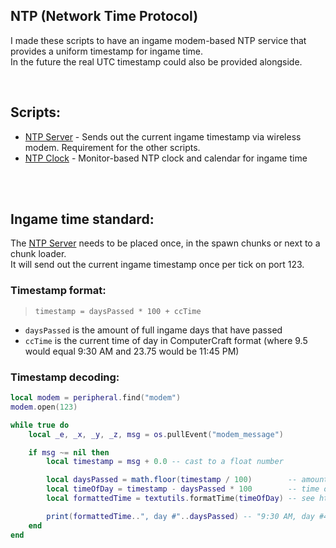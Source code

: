 ## NTP (Network Time Protocol)
I made these scripts to have an ingame modem-based NTP service that provides a uniform timestamp for ingame time.  
In the future the real UTC timestamp could also be provided alongside.  

<br>

## Scripts:
- [NTP Server](./NTP-Server/README.md) - Sends out the current ingame timestamp via wireless modem. Requirement for the other scripts.
- [NTP Clock](./NTP-Clock/README.md) - Monitor-based NTP clock and calendar for ingame time

<br><br>

## Ingame time standard:
The [NTP Server](./NTP-Server/README.md) needs to be placed once, in the spawn chunks or next to a chunk loader.  
It will send out the current ingame timestamp once per tick on port 123.  
  
### Timestamp format:  
> `timestamp = daysPassed * 100 + ccTime`  
- `daysPassed` is the amount of full ingame days that have passed  
- `ccTime` is the current time of day in ComputerCraft format (where 9.5 would equal 9:30 AM and 23.75 would be 11:45 PM)  
  
### Timestamp decoding:
```lua
local modem = peripheral.find("modem")
modem.open(123)

while true do
    local _e, _x, _y, _z, msg = os.pullEvent("modem_message")

    if msg ~= nil then
        local timestamp = msg + 0.0 -- cast to a float number

        local daysPassed = math.floor(timestamp / 100)        -- amount of passed days
        local timeOfDay = timestamp - daysPassed * 100        -- time of day in CC format - see https://www.computercraft.info/wiki/Os.time
        local formattedTime = textutils.formatTime(timeOfDay) -- see https://computercraft.info/wiki/Textutils.formatTime

        print(formattedTime..", day #"..daysPassed) -- "9:30 AM, day #420"
    end
end
```

